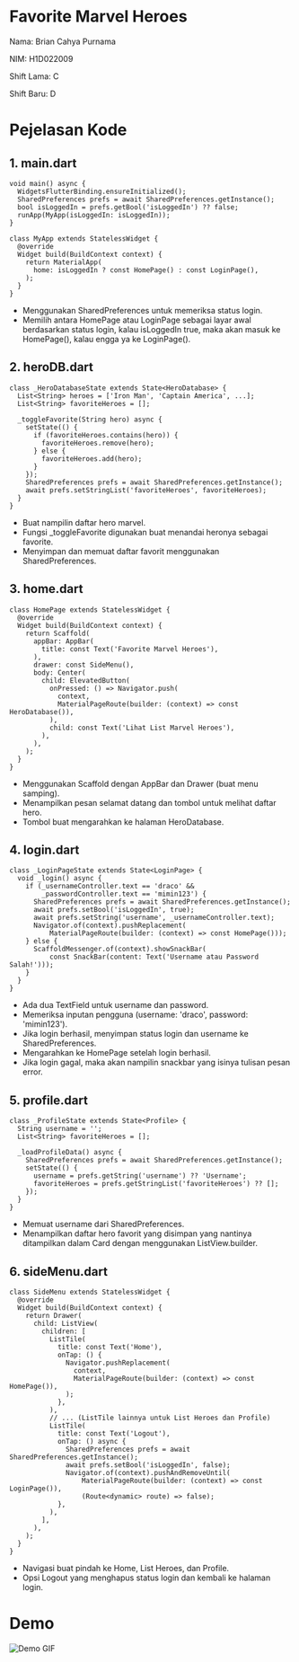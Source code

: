 # Favorite Marvel Heroes

Nama: Brian Cahya Purnama

NIM: H1D022009

Shift Lama: C

Shift Baru: D

# Pejelasan Kode

## 1. main.dart

```
void main() async {
  WidgetsFlutterBinding.ensureInitialized();
  SharedPreferences prefs = await SharedPreferences.getInstance();
  bool isLoggedIn = prefs.getBool('isLoggedIn') ?? false;
  runApp(MyApp(isLoggedIn: isLoggedIn));
}

class MyApp extends StatelessWidget {
  @override
  Widget build(BuildContext context) {
    return MaterialApp(
      home: isLoggedIn ? const HomePage() : const LoginPage(),
    );
  }
}
```

- Menggunakan SharedPreferences untuk memeriksa status login.
- Memilih antara HomePage atau LoginPage sebagai layar awal berdasarkan status login, kalau isLoggedIn true, maka akan masuk ke HomePage(), kalau engga ya ke LoginPage().

## 2. heroDB.dart
```
class _HeroDatabaseState extends State<HeroDatabase> {
  List<String> heroes = ['Iron Man', 'Captain America', ...];
  List<String> favoriteHeroes = [];

  _toggleFavorite(String hero) async {
    setState(() {
      if (favoriteHeroes.contains(hero)) {
        favoriteHeroes.remove(hero);
      } else {
        favoriteHeroes.add(hero);
      }
    });
    SharedPreferences prefs = await SharedPreferences.getInstance();
    await prefs.setStringList('favoriteHeroes', favoriteHeroes);
  }
}
```

- Buat nampilin daftar hero marvel.
- Fungsi _toggleFavorite digunakan buat menandai heronya sebagai favorite.
- Menyimpan dan memuat daftar favorit menggunakan SharedPreferences.

## 3. home.dart
```
class HomePage extends StatelessWidget {
  @override
  Widget build(BuildContext context) {
    return Scaffold(
      appBar: AppBar(
        title: const Text('Favorite Marvel Heroes'),
      ),
      drawer: const SideMenu(),
      body: Center(
        child: ElevatedButton(
          onPressed: () => Navigator.push(
            context,
            MaterialPageRoute(builder: (context) => const HeroDatabase()),
          ),
          child: const Text('Lihat List Marvel Heroes'),
        ),
      ),
    );
  }
}
```

- Menggunakan Scaffold dengan AppBar dan Drawer (buat menu samping).
- Menampilkan pesan selamat datang dan tombol untuk melihat daftar hero.
- Tombol buat mengarahkan ke halaman HeroDatabase.

## 4. login.dart
```
class _LoginPageState extends State<LoginPage> {
  void _login() async {
    if (_usernameController.text == 'draco' &&
        _passwordController.text == 'mimin123') {
      SharedPreferences prefs = await SharedPreferences.getInstance();
      await prefs.setBool('isLoggedIn', true);
      await prefs.setString('username', _usernameController.text);
      Navigator.of(context).pushReplacement(
          MaterialPageRoute(builder: (context) => const HomePage()));
    } else {
      ScaffoldMessenger.of(context).showSnackBar(
          const SnackBar(content: Text('Username atau Password Salah!')));
    }
  }
}
```

- Ada dua TextField untuk username dan password.
- Memeriksa inputan pengguna (username: 'draco', password: 'mimin123').
- Jika login berhasil, menyimpan status login dan username ke SharedPreferences.
- Mengarahkan ke HomePage setelah login berhasil.
- Jika login gagal, maka akan nampilin snackbar yang isinya tulisan pesan error.

## 5. profile.dart
```
class _ProfileState extends State<Profile> {
  String username = '';
  List<String> favoriteHeroes = [];

  _loadProfileData() async {
    SharedPreferences prefs = await SharedPreferences.getInstance();
    setState(() {
      username = prefs.getString('username') ?? 'Username';
      favoriteHeroes = prefs.getStringList('favoriteHeroes') ?? [];
    });
  }
}
```

- Memuat username dari SharedPreferences.
- Menampilkan daftar hero favorit yang disimpan yang nantinya ditampilkan dalam Card dengan menggunakan ListView.builder.

## 6. sideMenu.dart
```
class SideMenu extends StatelessWidget {
  @override
  Widget build(BuildContext context) {
    return Drawer(
      child: ListView(
        children: [
          ListTile(
            title: const Text('Home'),
            onTap: () {
              Navigator.pushReplacement(
                context,
                MaterialPageRoute(builder: (context) => const HomePage()),
              );
            },
          ),
          // ... (ListTile lainnya untuk List Heroes dan Profile)
          ListTile(
            title: const Text('Logout'),
            onTap: () async {
              SharedPreferences prefs = await SharedPreferences.getInstance();
              await prefs.setBool('isLoggedIn', false);
              Navigator.of(context).pushAndRemoveUntil(
                  MaterialPageRoute(builder: (context) => const LoginPage()),
                  (Route<dynamic> route) => false);
            },
          ),
        ],
      ),
    );
  }
}
```

- Navigasi buat pindah ke Home, List Heroes, dan Profile.
- Opsi Logout yang menghapus status login dan kembali ke halaman login.

# Demo
![Demo GIF](demo.gif)
